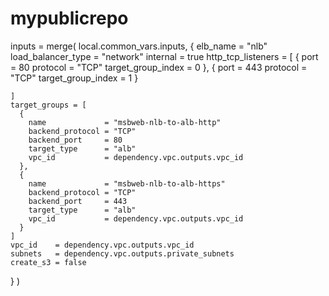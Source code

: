 # mypublicrepo
inputs = merge(
  local.common_vars.inputs,
  {
    elb_name           = "nlb"
    load_balancer_type = "network"
    internal           = true
    http_tcp_listeners = [
      {
        port               = 80
        protocol           = "TCP"
        target_group_index = 0
      },
      {
        port               = 443
        protocol           = "TCP"
        target_group_index = 1
      }

    ]
    target_groups = [
      {
        name             = "msbweb-nlb-to-alb-http"
        backend_protocol = "TCP"
        backend_port     = 80
        target_type      = "alb"
        vpc_id           = dependency.vpc.outputs.vpc_id
      },
      {
        name             = "msbweb-nlb-to-alb-https"
        backend_protocol = "TCP"
        backend_port     = 443
        target_type      = "alb"
        vpc_id           = dependency.vpc.outputs.vpc_id
      }
    ]
    vpc_id    = dependency.vpc.outputs.vpc_id
    subnets   = dependency.vpc.outputs.private_subnets
    create_s3 = false
  }
)
